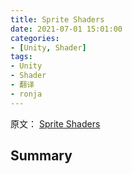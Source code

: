 ```yaml
---
title: Sprite Shaders
date: 2021-07-01 15:01:00
categories:
- [Unity, Shader]
tags:
- Unity
- Shader
- 翻译
- ronja
---
```

原文：
[Sprite Shaders](https://www.ronja-tutorials.com/post/007-sprite-shaders/)

## Summary 



